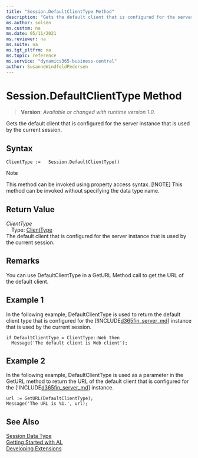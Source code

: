 ```yaml
---
title: "Session.DefaultClientType Method"
description: "Gets the default client that is configured for the server instance that is used by the current session."
ms.author: solsen
ms.custom: na
ms.date: 05/11/2021
ms.reviewer: na
ms.suite: na
ms.tgt_pltfrm: na
ms.topic: reference
ms.service: "dynamics365-business-central"
author: SusanneWindfeldPedersen
---
```

[//]: # (START>DO_NOT_EDIT)
[//]: # (IMPORTANT:Do not edit any of the content between here and the END>DO_NOT_EDIT.)
[//]: # (Any modifications should be made in the .xml files in the ModernDev repo.)
# Session.DefaultClientType Method
> **Version**: _Available or changed with runtime version 1.0._

Gets the default client that is configured for the server instance that is used by the current session.


## Syntax
```
ClientType :=   Session.DefaultClientType()
```
> [!NOTE]
> This method can be invoked using property access syntax.
> [!NOTE]
> This method can be invoked without specifying the data type name.


## Return Value
*ClientType*  
&emsp;Type: [ClientType](../clienttype/clienttype-option.md)  
The default client that is configured for the server instance that is used by the current session.


[//]: # (IMPORTANT: END>DO_NOT_EDIT)

## Remarks  
 You can use DefaultClientType in a GetURL Method call to get the URL of the default client.  

## Example 1

 In the following example, DefaultClientType is used to return the default client type that is configured for the [!INCLUDE[d365fin_server_md](../../includes/d365fin_server_md.md)] instance that is used by the current session.  

```al
if DefaultClientType = ClientType::Web then  
  Message('The default client is Web client');  
```  

## Example 2

 In the following example, DefaultClientType is used as a parameter in the GetURL method to return the URL of the default client that is configured for the [!INCLUDE[d365fin_server_md](../../includes/d365fin_server_md.md)] instance.  

```al
url := GetURL(DefaultClientType);  
Message('The URL is %1.', url);  
```  

## See Also
[Session Data Type](session-data-type.md)  
[Getting Started with AL](../../devenv-get-started.md)  
[Developing Extensions](../../devenv-dev-overview.md)